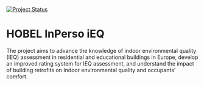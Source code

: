 
[![Project Status](https://img.shields.io/badge/status-under%20development-yellow)](https://github.com/EPFL-ENAC/hobel-inperso-ieq)

# HOBEL InPerso iEQ

The project aims to advance the knowledge of indoor environmental quality (IEQ) assessment in residential and educational buildings in Europe, develop an improved rating system for IEQ assessment, and understand the impact of building retrofits on Indoor environmental quality and occupants’ comfort.
